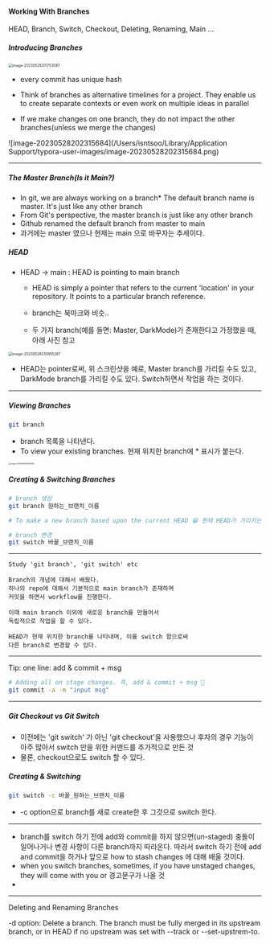 #### Working With Branches

HEAD, Branch, Switch, Checkout, Deleting, Renaming, Main ...

##### Introducing Branches

<img src="/Users/isntsoo/Library/Application Support/typora-user-images/image-20230528201753087.png" alt="image-20230528201753087" style="zoom:50%;" />

- every commit has unique hash

- Think of branches as alternative timelines for a project. They enable us to create separate contexts or even work on multiple ideas in parallel
- If we make changes on one branch, they do not impact the other branches(unless we merge the changes)

![image-20230528202315684](/Users/isntsoo/Library/Application Support/typora-user-images/image-20230528202315684.png)

---

##### The Master Branch(Is it Main?)

- In git, we are always working on a branch* The default branch name is master. It's just like any other branch
- From Git's perspective, the master branch is just like any other branch
- Github renamed the default branch from master to main
- 과거에는 master 였으나 현재는 main 으로 바꾸자는 추세이다.

##### HEAD

- HEAD -> main : HEAD is pointing to main branch

  - HEAD is simply a pointer that refers to the current 'location' in your repository. It points to a particular branch reference.

  - branch는 북마크와 비슷..
  - 두 가지 branch(예를 들면: Master, DarkMode)가 존재한다고 가정했을 때, 아래 사진 참고

<img src="/Users/isntsoo/Library/Application Support/typora-user-images/image-20230528230955267.png" alt="image-20230528230955267" style="zoom:50%;" />

- HEAD는 pointer로써, 위 스크린샷을 예로, Master branch를 가리킬 수도 있고, DarkMode branch를 가리킬 수도 있다. Switch하면서 작업을 하는 것이다.

---

##### Viewing Branches

~~~bash
git branch
~~~

- branch 목록을 나타낸다.
- To view your existing branches. 현재 위치한 branch에 * 표시가 붙는다.

<img src="/Users/isntsoo/Library/Application Support/typora-user-images/image-20230528231557839.png" alt="image-20230528231557839" style="zoom:25%;" />

##### Creating & Switching Branches

~~~bash
# branch 생성
git branch 원하는_브랜치_이름

# To make a new branch based upon the current HEAD 😁 현재 HEAD가 가리키는 branch 기반
~~~

~~~bash
# branch 변경
git switch 바꿀_브랜치_이름
~~~

---

~~~apl
Study 'git branch', 'git switch' etc

Branch의 개념에 대해서 배웠다.
하나의 repo에 대해서 기본적으로 main branch가 존재하며
커밋을 하면서 workflow를 진행한다.

이때 main branch 이외에 새로운 branch를 만들어서
독립적으로 작업을 할 수 있다.

HEAD가 현재 위치한 branch를 나타내며, 이를 switch 함으로써
다른 branch로 변경할 수 있다.
~~~

---

Tip: one line: add & commit + msg

~~~bash
# Adding all on stage changes. 즉, add & commit + msg 🥰
git commit -a -m "input msg"
~~~

---

##### Git Checkout vs Git Switch

- 이전에는 'git switch' 가 아닌 'git checkout'을 사용했으나 후자의 경우 기능이 아주 많아서 switch 만을 위한 커맨드를 추가적으로 만든 것
- 물론, checkout으로도 switch 할 수 있다. 

##### Creating & Switching

~~~bash
git switch -c 바꿀_원하는_브랜치_이름
~~~

- -c option으로 branch를 새로 create한 후 그것으로 switch 한다.

---

- branch를 switch 하기 전에 add와 commit을 하지 않으면(un-staged) 충돌이 일어나거나 변경 사항이 다른 branch까지 따라온다. 따라서 switch 하기 전에 add and commit을 하거나 앞으로 how to stash changes 에 대해 배울 것이다.
- when you switch branches, sometimes, if you have unstaged changes, they will come with you or 경고문구가 나올 것
- 

---

Deleting and Renaming Branches

-d option: Delete a branch. The branch must be fully merged in its upstream branch, or in HEAD if no upstream was set with --track or --set-upstrem-to.

